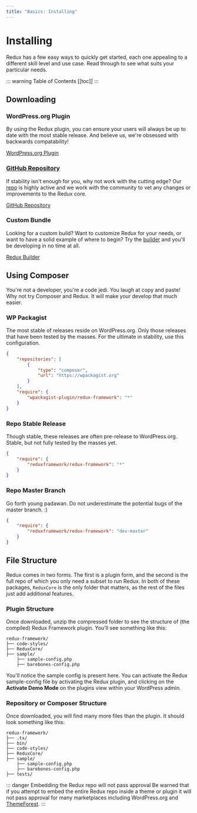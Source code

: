 ```yaml
---
title: "Basics: Installing" 
---
```


# Installing

Redux has a few easy ways to quickly get started, each one appealing to a different skill level and use case. Read 
through to see what suits your particular needs.

::: warning Table of Contents
[[toc]]
:::

## Downloading
  
### WordPress.org Plugin
By using the Redux plugin, you can ensure your users will always be up to date with the most stable release. And believe 
us, we're obsessed with backwards compatability!

[WordPress.org Plugin](https://wordpress.org/plugins/redux-framework)

### [GitHub Repository](https://github.com/reduxframework/redux-framework/)
If stability isn't enough for you, why not work with the cutting edge? Our [repo](https://github.com/reduxframework/redux-framework/) is highly active and we work with the 
community to vet any changes or improvements to the Redux core.

[GitHub Repository](https://github.com/reduxframework/redux-framework/)

### Custom Bundle
Looking for a custom build? Want to customize Redux for your needs, or want to have a solid example of where to begin? 
Try the [builder](https://build.redux.io) and you'll be developing in no time at all.

[Redux Builder](https://build.redux.io)

## Using Composer
You're not a developer, you're a code jedi. You laugh at copy and paste! Why not try Composer and Redux. It will make 
your develop that much easier.

### WP Packagist
The most stable of releases reside on WordPress.org. Only those releases that have been tested by the masses. For the 
ultimate in stability, use this configuration.

```json
{
    "repositories": [
        {
            "type": "composer",
            "url": "https://wpackagist.org"
        }
    ],
    "require": {
        "wpackagist-plugin/redux-framework": "*"
    }
}
```

### Repo Stable Release
Though stable, these releases are often pre-release to WordPress.org. Stable, but not fully tested by the masses yet.

```json
{
    "require": {
        "reduxframework/redux-framework": "*"
    }
}
```

### Repo Master Branch
Go forth young padawan. Do not underestimate the potential bugs of the master branch. :)

```json
{
    "require": {
        "reduxframework/redux-framework": "dev-master"
    }
}
```

## File Structure
Redux comes in two forms. The first is a plugin form, and the second is the full repo of which you only need a subset 
to run Redux. In both of these packages, `ReduxCore` is the only folder that matters, as the rest of the files just add 
additional features.

### Plugin Structure
Once downloaded, unzip the compressed folder to see the structure of (the compiled) Redux Framework plugin. You'll 
see something like this:

```text
redux-framework/
├── code-styles/
├── ReduxCore/
├── sample/
    ├── sample-config.php
    ├── barebones-config.php
```

You'll notice the sample config is present here. You can activate the Redux sample-config file by activating the Redux 
plugin, and clicking on the **Activate Demo Mode** on the plugins view within your WordPress admin.

### Repository or Composer Structure
Once downloaded, you will find many more files than the plugin. It should look something like this:

```text
redux-framework/
├── .tx/
├── bin/
├── code-styles/
├── ReduxCore/
├── sample/
    ├── sample-config.php
    ├── barebones-config.php
├── tests/
```

::: danger Embedding the Redux repo will not pass approval
Be warned that if you attempt to embed the entire Redux repo inside a theme or plugin it will not pass approval for many 
marketplaces including WordPress.org and [ThemeForest](https://themeforest.net?ref=TeamRedux).
:::